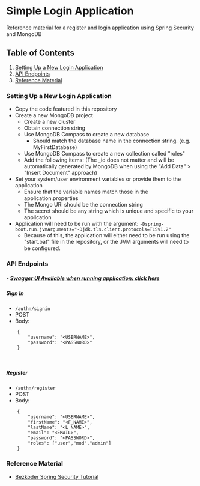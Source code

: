# Simple Login Application
Reference material for a register and login application using Spring Security and MongoDB

## Table of Contents
1. [Setting Up a New Login Application](#setting-up-a-new-login-application)
2. [API Endpoints](#api-endpoints)
3. [Reference Material](#reference-material)

### Setting Up a New Login Application
- Copy the code featured in this repository
- Create a new MongoDB project
  - Create a new cluster
  - Obtain connection string
  - Use MongoDB Compass to create a new database
    - Should match the database name in the connection string. (e.g. MyFirstDatabase)
  - Use MongoDB Compass to create a new collection called "roles"
  - Add the following items: (The _id does not matter and will be automatically generated by MongoDB when using the "Add Data" > "Insert Document" approach)
- Set your system/user environment variables or provide them to the application
  - Ensure that the variable names match those in the application.properties
  - The Mongo URI should be the connection string
  - The secret should be any string which is unique and specific to your application
- Application will need to be run with the argument: `-Dspring-boot.run.jvmArguments="-Djdk.tls.client.protocols=TLSv1.2"`
  - Because of this, the application will either need to be run using the "start.bat" file in the repository, or the JVM arguments will need to be configured.
    
### API Endpoints
##### - [Swagger UI Available when running application: click here](http://localhost:8080/swagger-ui.html)
##### Sign In 
- `/authn/signin`
- POST
- Body: 
```
    {
        "username": "<USERNAME>",
        "password": "<PASSWORD>"
    }
```
<br>

##### Register
- `/authn/register`
- POST
- Body: 
```
    {
        "username": "<USERNAME>",
        "firstName": "<F_NAME>",
        "lastName": "<L_NAME>",
        "email": "<EMAIL>",
        "password": "<PASSWORD>",
        "roles": ["user","mod","admin"]
    }
```

### Reference Material
- [Bezkoder Spring Security Tutorial](https://www.bezkoder.com/spring-boot-jwt-auth-mongodb/)
